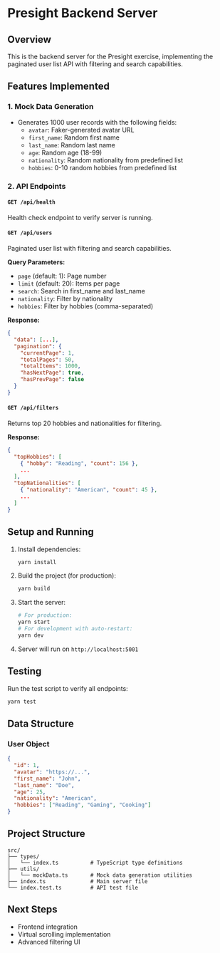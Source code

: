 # Presight Backend Server

## Overview

This is the backend server for the Presight exercise, implementing the paginated user list API with filtering and search capabilities.

## Features Implemented

### 1. Mock Data Generation

- Generates 1000 user records with the following fields:
  - `avatar`: Faker-generated avatar URL
  - `first_name`: Random first name
  - `last_name`: Random last name
  - `age`: Random age (18-99)
  - `nationality`: Random nationality from predefined list
  - `hobbies`: 0-10 random hobbies from predefined list

### 2. API Endpoints

#### `GET /api/health`

Health check endpoint to verify server is running.

#### `GET /api/users`

Paginated user list with filtering and search capabilities.

**Query Parameters:**

- `page` (default: 1): Page number
- `limit` (default: 20): Items per page
- `search`: Search in first_name and last_name
- `nationality`: Filter by nationality
- `hobbies`: Filter by hobbies (comma-separated)

**Response:**

```json
{
  "data": [...],
  "pagination": {
    "currentPage": 1,
    "totalPages": 50,
    "totalItems": 1000,
    "hasNextPage": true,
    "hasPrevPage": false
  }
}
```

#### `GET /api/filters`

Returns top 20 hobbies and nationalities for filtering.

**Response:**

```json
{
  "topHobbies": [
    { "hobby": "Reading", "count": 156 },
    ...
  ],
  "topNationalities": [
    { "nationality": "American", "count": 45 },
    ...
  ]
}
```

## Setup and Running

1. Install dependencies:

   ```bash
   yarn install
   ```

2. Build the project (for production):

   ```bash
   yarn build
   ```

3. Start the server:

   ```bash
   # For production:
   yarn start
   # For development with auto-restart:
   yarn dev
   ```

4. Server will run on `http://localhost:5001`

## Testing

Run the test script to verify all endpoints:

```bash
yarn test
```

## Data Structure

### User Object

```json
{
  "id": 1,
  "avatar": "https://...",
  "first_name": "John",
  "last_name": "Doe",
  "age": 25,
  "nationality": "American",
  "hobbies": ["Reading", "Gaming", "Cooking"]
}
```

## Project Structure

```
src/
├── types/
│   └── index.ts          # TypeScript type definitions
├── utils/
│   └── mockData.ts       # Mock data generation utilities
├── index.ts              # Main server file
└── index.test.ts         # API test file
```

## Next Steps

- Frontend integration
- Virtual scrolling implementation
- Advanced filtering UI
